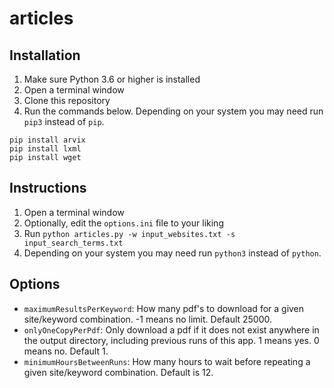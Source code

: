 # articles

## Installation

1. Make sure Python 3.6 or higher is installed
1. Open a terminal window
2. Clone this repository
3. Run the commands below. Depending on your system you may need run `pip3` instead of `pip`.

```
pip install arvix
pip install lxml
pip install wget
```

## Instructions

1. Open a terminal window
2. Optionally, edit the `options.ini` file to your liking
3. Run `python articles.py -w input_websites.txt -s input_search_terms.txt`
4. Depending on your system you may need run `python3` instead of `python`.

## Options

- `maximumResultsPerKeyword`: How many pdf's to download for a given site/keyword combination. -1 means no limit. Default 25000.
- `onlyOneCopyPerPdf`: Only download a pdf if it does not exist anywhere in the output directory, including previous runs of this app. 1 means yes. 0 means no. Default 1.
- `minimumHoursBetweenRuns`: How many hours to wait before repeating a given site/keyword combination. Default is 12.